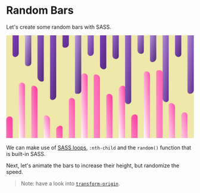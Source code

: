 # Random Bars

Let's create some random bars with SASS.

![Example](example.png)

We can make use of [SASS loops](https://sass-lang.com/documentation/at-rules/control/for), `:nth-child` and the `random()` function that is built-in SASS. 

Next, let's animate the bars to increase their height, but randomize the speed.

> Note: have a look into [`transform-origin`](https://developer.mozilla.org/en-US/docs/Web/CSS/transform-origin).